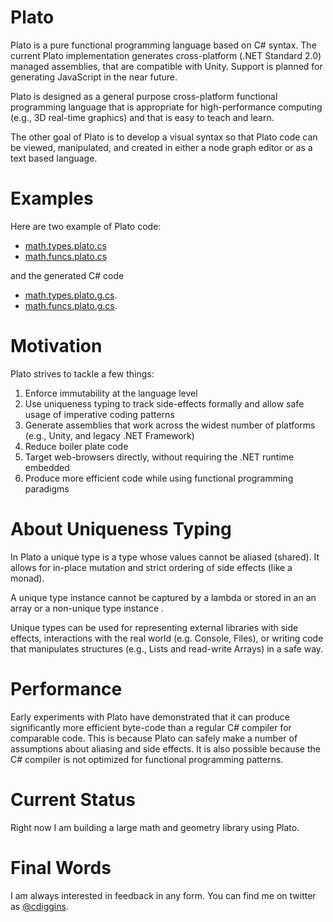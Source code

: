 # Plato

Plato is a pure functional programming language based on C# syntax. 
The current Plato implementation generates cross-platform (.NET Standard 2.0) managed assemblies,
that are compatible with Unity. 
Support is planned for generating JavaScript in the near future. 

Plato is designed as a general purpose cross-platform functional programming language that 
is appropriate for high-performance computing (e.g., 3D real-time graphics) and that is 
easy to teach and learn. 

The other goal of Plato is to develop a visual syntax so that Plato code 
can be viewed, manipulated, and created in either a node graph editor or 
as a text based language. 

# Examples

Here are two example of Plato code: 

* [math.types.plato.cs](https://github.com/cdiggins/plato/blob/main/PlatoStandardLibrary/math.types.plato.cs)
* [math.funcs.plato.cs](https://github.com/cdiggins/plato/blob/main/PlatoStandardLibrary/math.funcs.plato.cs)

and the generated C# code 

* [math.types.plato.g.cs](https://github.com/cdiggins/plato/blob/main/PlatoStandardLibrary/math.types.plato.g.cs).
* [math.funcs.plato.g.cs](https://github.com/cdiggins/plato/blob/main/PlatoStandardLibrary/math.funcs.plato.g.cs).

# Motivation 

Plato strives to tackle a few things:

1. Enforce immutability at the language level
2. Use uniqueness typing to track side-effects formally and allow safe usage of imperative coding patterns  
3. Generate assemblies that work across the widest number of platforms (e.g., Unity, and legacy .NET Framework)
4. Reduce boiler plate code 
5. Target web-browsers directly, without requiring the .NET runtime embedded  
6. Produce more efficient code while using functional programming paradigms 

# About Uniqueness Typing

In Plato a unique type is a type whose values cannot be aliased (shared). 
It allows for in-place mutation and strict ordering of side effects (like a monad).

A unique type instance cannot be captured by a lambda or stored in an an array or a 
non-unique type instance .

Unique types can be used for representing external libraries with side effects, 
interactions with the real world (e.g. Console, Files), 
or writing code that manipulates structures (e.g., Lists and read-write Arrays) in a safe way. 

# Performance 

Early experiments with Plato have demonstrated that it can produce significantly more 
efficient byte-code than a regular C# compiler
for comparable code. This is because Plato can safely make a number of assumptions 
about aliasing and side effects. It is also possible because the C# compiler is not optimized 
for functional programming patterns. 

# Current Status 

Right now I am building a large math and geometry library using Plato. 

# Final Words

I am always interested in feedback in any form. 
You can find me on twitter as [@cdiggins](https://twitter.com/cdiggins).
